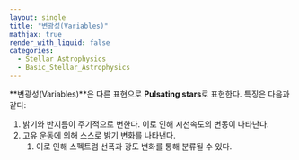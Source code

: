 ```yaml
---
layout: single
title: "변광성(Variables)"
mathjax: true
render_with_liquid: false
categories:
  - Stellar Astrophysics
  - Basic_Stellar_Astrophysics
---  
```


**변광성(Variables)**은 다른 표현으로 **Pulsating stars**로 표현한다. 특징은 다음과 같다:
<br>
1. 밝기와 반지름이 주기적으로 변한다. 이로 인해 시선속도의 변동이 나타난다.
2. 고유 운동에 의해 스스로 밝기 변화를 나타낸다. 
    1. 이로 인해 스펙트럼 선폭과 광도 변화를 통해 분류될 수 있다. 